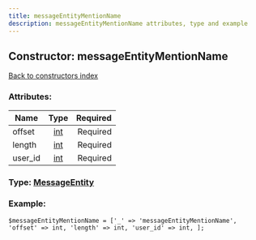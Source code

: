 ```yaml
---
title: messageEntityMentionName
description: messageEntityMentionName attributes, type and example
---
```

## Constructor: messageEntityMentionName  
[Back to constructors index](index.md)



### Attributes:

| Name     |    Type       | Required |
|----------|:-------------:|---------:|
|offset|[int](../types/int.md) | Required|
|length|[int](../types/int.md) | Required|
|user\_id|[int](../types/int.md) | Required|



### Type: [MessageEntity](../types/MessageEntity.md)


### Example:

```
$messageEntityMentionName = ['_' => 'messageEntityMentionName', 'offset' => int, 'length' => int, 'user_id' => int, ];
```  

